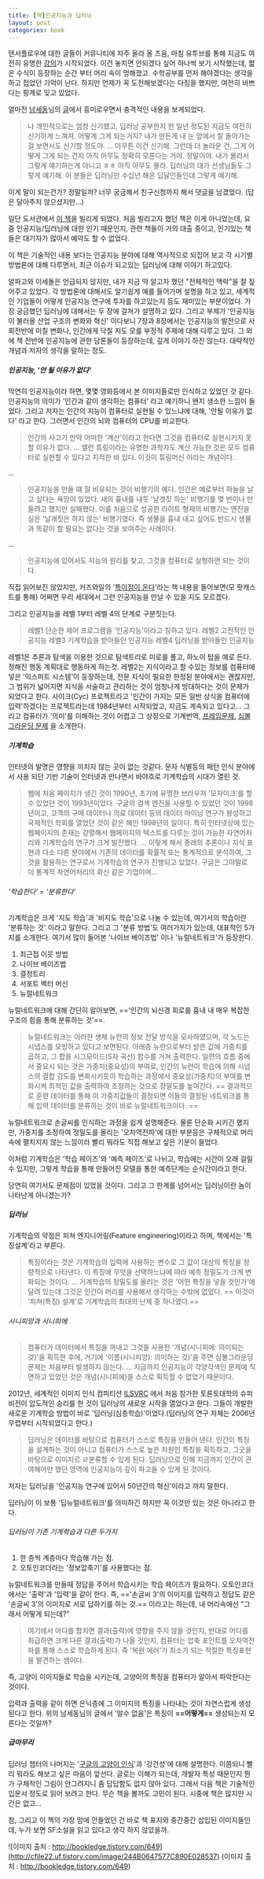 ```yaml
---
title: [책]인공지능과 딥러닝
layout: post
categories: book
---
```


텐서플로우에 대한 글들이 커뮤니티에 자주 올라 올 즈음, 마침 유투브를 통해 지금도 여전히 유명한 [강의](https://www.youtube.com/playlist?list=PLlMkM4tgfjnLSOjrEJN31gZATbcj_MpUm)가 시작되었다. 이건 놓치면 안되겠다 싶어 하나씩 보기 시작했는데, 짧은 수식이 등장하는 순간 부터 머리 속이 멍해졌고. 수학공부를 먼저 해야겠다는 생각을 하고 접었던 기억이 난다. 하지만 언제가 꼭 도전해보겠다는 다짐을 했지만, 여전히 바쁘다는 핑계로 잊고 있었다.

얼마전 [남세동](https://www.facebook.com/dgtgrade)님의 [글](https://www.facebook.com/dgtgrade/posts/1441233922602136)에서 흥미로우면서 충격적인 내용을 보게되었다.

> 나 개인적으로는 엄청 신기했고, 딥러닝 공부한지 한 일년 정도된 지금도 여전히 신기하게 느껴져. 어떻게 그게 되는거지? 내가 만든게 내 눈 앞에서 잘 돌아가는 걸 보면서도 신기할 정도야.
...
> 아무튼 이건 신기해. 그런데 더 놀라운 건, 그게 어떻게 그게 되는 건지 아직 아무도 정확히 모른다는 거야. 정말이야. 내가 몰라서 그렇게 얘기하는게 아니고 ㅎㅎ 아직 아무도 몰라. 딥러닝의 대가 선생님들도 그렇게 얘기해. 이 분들은 딥러닝만 수십년 해온 딥달인들인데 그렇게 얘기해.

이게 말이 되는건가? 정말일까? 너무 궁금해서 친구신청까지 해서 댓글을 남겼었다. (답은 달아주지 않으셨지만...)

일단 도서관에서 [이 책](http://www.aladin.co.kr/shop/wproduct.aspx?ItemId=70864766)을 빌리게 되었다. 처음 빌리고자 했던 책은 이게 아니었는데, 요즘 인공지능/딥러닝에 대한 인기 때문인지, 관련 책들이 거의 대출 중이고, 인기있는 책들은 대기자가 많아서 예약도 할 수 없었다.

이 책은 기술적인 내용 보다는 인공지능 분야에 대해 역사적으로 되집어 보고 각 시기별 방법론에 대해 다루면서, 최근 이슈가 되고있는 딥러닝에 대해 이야기 하고있다.

알파고와 이세돌은 언급되지 않지만, 내가 지금 딱 알고자 했던 "전체적인 맥락"을 잘 짚어주고 있었다. 각 방법론에 대해서도 알기쉽게 예를 들어가며 설명을 하고 있고, 세계적인 기업들이 어떻게 인공지능 연구에 투자를 하고있는지 등도 재미있는 부분이었다. 가장 궁금했던 딥러닝에 대해서는 두 장에 걸쳐가 설명하고 있다. 그리고 부제가 '인공지능이 불러올 산업 구조의 변화와 혁신' 이다보니 7장과 8장에서는 인공지능의 발전으로 사회전반에 미칠 변화나, 인간에게 닥칠 지도 모를 부정적 주제에 대해 다루고 있다. 그 외에 책 전반에 인공지능에 관한 담론들이 등장하는데, 깊게 이야기 하진 않는다. 대략적인 개념과 저자의 생각을 말하는 정도.

##### 인공지능, '안 될 이유가 없다'
막연히 인공지능이라 하면, 몇몇 영화등에서 본 이미지들로만 인식하고 있었던 것 같다. 인공지능의 의미가 '인간과 같이 생각하는 컴퓨터' 라고 얘기하니 왠지 생소한 느낌이 들었다. 그리고 저자는 인간의 지능이 컴퓨터로 실현될 수 있느냐에 대해, '안될 이유가 없다' 라고 한다. 그러면서 인간의 뇌와 컴퓨터의 CPU를 비교한다.

> 인간의 사고가 만약 어떠한 '계산'이라고 한다면 그것을 컴퓨터로 실현시키지 못할 이유가 없다. ... 앨런 튜링이라는 유명한 과학자도 계산 가능한 것은 모두 컴퓨터로 실현할 수 있다고 지적한 바 있다. 이것이 튜링머신 이라는 개념이다.

...

> 인공지능을 만들 떄 잘 비유되는 것이 비행기의 예다. 인간은 예로부터 하늘을 날고 싶다는 욕망이 있었다. 새의 흉내를 내듯 '날갯짓 하는' 비행기를 몇 번이나 만들려고 했지만 실패했다. 이를 처음으로 성공한 라이트 형제의 비행기는 엔진을 실은 '날개짓은 하지 않는' 비행기였다. 즉 생물을 흉내 내고 싶어도 반드시 생물과 똑같이 할 필요는 없다는 것을 보여주는 사례이다.

...

> 인공지능에 있어서도 지능의 원리를 찾고, 그것을 컴퓨터로 실형하면 되는 것이다.

직접 읽어보진 않았지만, 커즈와일의 '[특이점이 온다](http://www.aladin.co.kr/shop/wproduct.aspx?ItemId=873309)'라는 책 내용을 들어보면(모 팟캐스트를 통해) 어쩌면 우리 세대에서 그런 인공지능을 만날 수 있을 지도 모르겠다.

그리고 인공지능을 레벨 1부터 레벨 4의 단계로 구분짓는다.

>레벨1 단순한 제어 프로그램을 '인공지능'이라고 칭하고 있다.
>레벨2 고전적인 인공지능
>레벨3 기계학습을 받아들인 인공지능
>레벨4 딥러닝을 받아들인 인공지능

레벨1은 추론과 탐색을 이용한 것으로 탐색트리로 미로를 풀고, 하노이 탑을 예로 든다. 정해진 행동 계획대로 행동하게 하는것. 레벨2는 지식이라고 할 수있는 정보를 컴퓨터에 넣은 '익스퍼트 시스템'이 등장하는데, 전문 지식이 필요한 한정된 분야에서는 괜찮지만, 그 범위가 넓어지면 지식을 서술하고 관리하는 것이 엄청나게 방대하다는 것이 문제가 되었다고 한다. 사이크(Cyc) 프로젝트라고 '인간이 가지는 모든 일반 상식을 컴퓨터에 입력'하겠다는 프로젝트라는데 1984년부터 시작되었고, 지금도 계속되고 있다고... 그리고 컴퓨터가 '의미'를 이해하는 것이 어렵고 그 상징으로 기계번역, [프레임문제](https://ko.wikipedia.org/wiki/%EC%82%AC%EA%B3%A0%EB%B2%94%EC%9C%84_%EB%AC%B8%EC%A0%9C), [심볼그라운딩 문제](https://en.wikipedia.org/wiki/Symbol_grounding_problem) 을 소개한다.

##### 기계학습
인터넷의 발명은 영향을 끼치지 않는 곳이 없는 것같다. 문자 식별등의 패턴 인식 분야에서 사용 되던 기반 기술이 인터넷과 만나면서 바야흐로 기계학습의 시대가 열린 것.

>웹에 처음 페이지가 생긴 것이 1990년, 초기에 유명한 브라우저 '모자이크'를 할 수 있었던 것이 1993년이었다. 구글의 검색 엔진을 사용할 수 있었던 것이 1998년이고, 고객의 구매 데이터나 의료 데이터 등의 데이터 마이닝 연구가 왕성하고 국제적인 학회를 열었던 것이 같은 해인 1998년의 일이다. 특히 인터넷상에 있는 웹페이지의 존재는 강렬해서 웹페이지의 텍스트를 다루는 것이 가능한 자연어처리와 기계학습의 연구가 크게 발전했다.
...
> 이렇게 해서 종래의 추론이나 지식 표현과 다소 다른 분야에서 기존의 데이터를 확률적 또는 통계적으로 분석하여, 그것을 활용하는 연구로서 기계학습의 연구가 진행되고 있었다. 구글은 그야말로 이 통계적 자연어처리의 화신 같은 기업이며...

###### '학습한다' = '분류한다'
기계학습은 크게 '지도 학습'과 '비지도 학습'으로 나눌 수 있는데, 여기서의 학습이란 '분류하는 것' 이라고 말한다. 그리고 그 '분류 방법'도 여러가지가 있는데, 대표적인 5가지를 소개한다. 여기서 많이 들어본 '나이브 베이즈법' 이나 '뉴럴네트워크'가 등장한다.

1. 최근접 이웃 방법
2. 나이브 베이즈법
3. 결정트리
4. 서포트 벡터 머신
5. 뉴럴네트워크

뉴럴네트워크에 대해 간단히 알아보면, =='인간의 뇌신경 회로를 흉내 내 매우 복잡한 구조의 힘을 통해 분류하는 것'==.
>뉴럴네트워크는 이러한 생체 뉴런의 정보 전달 방식을 모사하였으며, 각 노드는 시냅스를 모방하고 있다고 보면된다. 아래층 뉴런으로부터 받은 값에 가중치를 곱하고, 그 합을 시그모이드(S자 곡선) 함수를 거쳐 출력한다.
>일련의 흐름 중에서 중요시 되는 것은 가중치(중요성)의 부여로, 인간의 뉴런이 학습에 의해 시냅스의 결합 강도를 변화시키듯이 학습하는 과정에서 중요성(가중치)의 부여를 변화시켜 최적인 값을 출력하여 조정하는 것으로 정밀도를 높여간다. == 결과적으로 훈련 데이터를 통해 이 가중치값들이 결정되면 이들의 결정된 네트워크를 통해 입력 데이터를 분류하는 것이 바로 뉴럴네트워크이다. ==

뉴럴네트워크로 손글씨를 인식하는 과정을 쉽게 설명해준다. 물론 단순화 시키긴 했지만, 가중치를 조정하여 정밀도를 올리는 '오차역전파'에 대한 부분등은 구체적으로 머리속에 펼치지지 않는 느낌이라 빨리 뭐라도 직접 해보고 싶은 기분이 들었다.

이처럼 기계학습은 '학습 페이즈'와 '예측 페이즈'로 나뉘고, 학습에는 시간이 오래 걸릴 수 있지만, 그렇게 학습을 통해 만들어진 모델을 통한 예측단계는 순식간이라고 한다.

당연히 여기서도 문제점이 있었을 것이다. 그리고 그 한계를 넘어서는 딥러닝이란 놈이 나타난게 아니겠는가?

##### 딥러닝
기계학습의 약점은 피쳐 엔지니어링(Feature engineering)이라고 하며, 책에서는 '특징설계'라고 부른다.

> 특징이라는 것은 기계학습의 입력에 사용하는 변수로 그 값이 대상의 특징을 정량적으로 나타낸다. 이 특징에 무엇을 선택하느냐에 따라 예측 정밀도가 크게 변화되는 것이다.
...
> 기계학습의 정밀도를 올리는 것은 '어떤 특징을 넣을 것인가'에 달려 있는데 그것은 인간이 머리를 사용해서 생각하는 수밖에 없었다. == 이것이 '피쳐(특징) 설계'로 기계학습의 최대의 난제 중 하나였다.==

###### 시니피앙과 시니피에
> 컴퓨터가 데이터에서 특징을 꺼내고 그것을 사용한 '개념(시니피에: 의미되는 것)'을 획득한 후에, 거기에 '이름(시니피앙): 의미하는 것)'을 주면 심볼그라운딩 문제는 처음부터 발생하지 않는다.
> ...
> 지금까지 인공지능이 각양각색인 문제에 직면하고 있었던 것은 개념(시니피에)을 스스로 획득할 수 없었기 때문이다.

2012년, 세계적인 이미지 인식 컴피티션 [ILSVRC](http://www.image-net.org/challenges/LSVRC/) 에서 처음 참가한 토론토대학의 슈퍼비전이 압도적인 승리를 한 것이 딥러닝의 새로운 시작을 열었다고 한다. 그들이 개발한 새로운 기계학습 방법이 바로 '딥러닝(심층학습)'이었다.(딥러닝의 연구 자체는 2006년 무렵부터 시작되었다고 한다.)

> 딥러닝은 데이터를 바탕으로 컴퓨터가 스스로 특징을 만들어 낸다. 인간이 특징을 설계하는 것이 아니고 컴퓨터가 스스로 높은 차원인 특징을 획득하고, 그긋을 바탕으로 이미지르 ㄹ분류할 수 있게 된다. 딥러닝으로 인해 지금까지 인간이 관여해야만 했던 영역에 인공지능이 깊이 파고들 수 있게 된 것이다.

저자는 딥러닝을 '인공지능 연구에 있어서 50년간의 혁신'이라고 까지 말한다.

딥러닝이 이 보통 '딥뉴럴네트워크'를 의미하긴 하지만 꼭 이것만 있는 것은 아니라고 한다.

###### 딥러닝이 기존 기계학습과 다른 두가지
1. 한 층씩 계층마다 학습해 가는 점.
2. 오토인코더라는 '정보압축기'를 사용했다는 점.

뉴럴네트워크를 만들때 정답을 주어서 학습시키는 학습 페이즈가 필요하다. 오토인코더에서는 '출력'과 '입력'을 같이 한다. 즉, =='손글씨 3'의 이미지를 입력하고 정답도 같은 '손글씨 3'의 이미지로 서로 답하기를 하는 것.== 이라고는 하는데, 내 머리속에선 "그래서 어떻게 되는데?"

> 여기에서 어디를 합치면 결과(출력)에 영향을 주지 않을 것인지, 반대로 어디를 취급하면 크게 다른 결과(출력)가 나올 것인지, 컴퓨터는 압축 포인트를 오차역전파를 통해 스스로 학습하게 된다. 즉 '복원 에러'가 최소가 되는 적절한 특징표현을 발견하는 셈이다.

즉, 고양이 이미지들로 학습을 시키는데, 고양이의 특징을 컴퓨터가 알아서 파악한다는 것이다.

입력과 출력을 같이 하면 은닉층에 그 이미지의 특징을 나타내는 것이 자연스럽게 생성된다고 한다. 위의 남세동님의 글에서 '알수 없음'은 특징이 **==어떻게==** 생성되는지 모른다는 것일까?

##### 급마무리
딥러닝 챕터의 나머지는 '[구글의 고양이 인식](https://googleblog.blogspot.kr/2012/06/using-large-scale-brain-simulations-for.html)'과 '강건성'에 대해 설명한다. 이쯤되니 빨리 뭐라도 해보고 싶은 마음이 앞선다. 글로는 이해가 되는데, 개발자 특성 때문인지 뭔가 구체적인 그림이 안그려지니 좀 답답함도 없지 않아 있다. 그래서 다음 책은 기술적인 입문서 정도로 읽어 보려고 한다. 무슨 책을 볼까도 고민이 된다. 시중에 책은 많지만 시간은 없고...

참, 그리고 이 책의 가장 맘에 안들었던 건 바로 책 표지와 중간중간 삽입된 이미지들인데, 누가 보면 SF소설을 읽고 있다고 생각 하지 않았을까.

![이미지 출처 : http://bookledge.tistory.com/649](http://cfile22.uf.tistory.com/image/244B0647577C890E028537)
(이미지 출처 : http://bookledge.tistory.com/649)